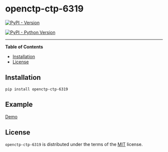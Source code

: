 # openctp-ctp-6319

[![PyPI - Version](https://img.shields.io/pypi/v/oepnctp-ctp-6319.svg)](https://pypi.org/project/openctp-ctp-6319)

[![PyPI - Python Version](https://img.shields.io/pypi/pyversions/openctp-ctp-6319.svg)](https://pypi.org/project/openctp-ctp-6319)

-----

**Table of Contents**

- [Installation](#installation)
- [License](#license)

## Installation

```console
pip install openctp-ctp-6319
```

## Example

[Demo](https://github.com/Jedore/openctp-ctp-python/tree/main/demo)

## License

`openctp-ctp-6319` is distributed under the terms of the [MIT](https://spdx.org/licenses/MIT.html) license.
